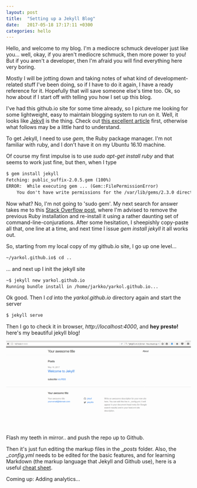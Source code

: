 ```yaml
---
layout: post
title:  "Setting up a Jekyll Blog"
date:   2017-05-18 17:17:11 +0300
categories: hello
---
```

Hello, and welcome to my blog. I'm a mediocre schmuck developer just like you... well, okay, if you aren't mediocre schmuck, then more power to you! But if you aren't a developer, then I'm afraid you will find everything here very boring.

Mostly I will be jotting down and taking notes of what kind of development-related stuff I've been doing, so if I have to do it again, I have a ready reference for it. Hopefully that will save someone else's time too. Ok, so how about if I start off with telling you how I set up this blog.

I've had this github.io site for some time already, so I picture me looking for some lightweight, easy to maintain blogging system to run on it. Well, it looks like [Jekyll](https://jekyllrb.com/) is the thing. Check out [this excellent article](https://briancaffey.github.io/2016/03/17/jekyll-tutorial.html) first, otherwise what follows may be a little hard to understand.

To get Jekyll, I need to use _gem_, the Ruby package manager. I'm not familiar with ruby, and I don't have it on my Ubuntu 16.10 machine.

Of course my first impulse is to use _sudo apt-get install ruby_ and that seems to work just fine, but then, when I type

``` html
$ gem install jekyll
Fetching: public_suffix-2.0.5.gem (100%)
ERROR:  While executing gem ... (Gem::FilePermissionError)
    You don't have write permissions for the /var/lib/gems/2.3.0 directory.
``` 

Now what? No, I'm not going to 'sudo gem'. My next search for answer takes me to this [Stack Overflow post](http://stackoverflow.com/questions/37720892/you-dont-have-write-permissions-for-the-var-lib-gems-2-3-0-directory), where I'm advised to remove the previous Ruby installation and re-install it using a rather daunting set of command-line-conjurations. After some hesitation, I sheepishly copy-paste all that, one line at a time, and next time I issue _gem install jekyll_ it all works out.

So, starting from my local copy of my github.io site, I go up one level...

``` html
~/yarkol.github.io$ cd ..
```
... and next up I init the jekyll site

``` html
~$ jekyll new yarkol.github.io
Running bundle install in /home/jarkko/yarkol.github.io... 
``` 

Ok good. Then I _cd_ into the _yarkol.github.io_ directory again and start the server

``` html
$ jekyll serve
``` 
Then I go to check it in browser, _http://localhost:4000_, and **hey presto!** here's my beautiful jekyll blog!

![img](/img/blog.png)

Flash my teeth in mirror.. and push the repo up to Github.

Then it's just fun editing the markup files in the __posts_ folder. Also, the __config.yml_ needs to be edited for the basic features, and for learning Markdown (the markup language that Jekyll and Github use), here is a useful [cheat sheet](http://assemble.io/docs/Cheatsheet-Markdown.html).

Coming up: Adding analytics...




